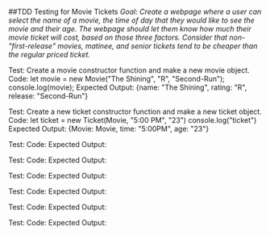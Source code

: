 ##TDD Testing for Movie Tickets
_Goal: Create a webpage where a user can select the name of a movie, the time of day that they would like to see the movie and their age. The webpage should let them know how much their movie ticket will cost, based on those three factors. Consider that non-"first-release" movies, matinee, and senior tickets tend to be cheaper than the regular priced ticket._

Test: Create a movie constructor function and make a new movie object.
Code: let movie = new Movie("The Shining", "R", "Second-Run");
console.log(movie);
Expected Output: {name: "The Shining", rating: "R", release: "Second-Run"}

Test: Create a new ticket constructor function and make a new ticket object.
Code: let ticket = new Ticket(Movie, "5:00 PM", "23")
console.log("ticket")
Expected Output: {Movie: Movie, time: "5:00PM", age: "23"}

Test: 
Code:
Expected Output:

Test: 
Code:
Expected Output:

Test: 
Code:
Expected Output:

Test: 
Code:
Expected Output:

Test: 
Code:
Expected Output:

Test: 
Code:
Expected Output:

